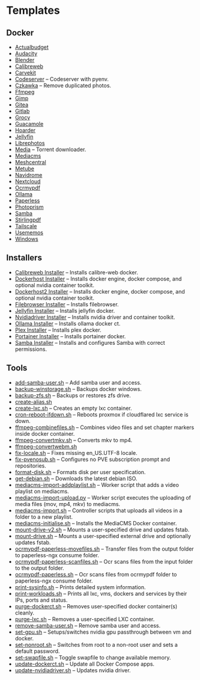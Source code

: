 # Templates

## Docker
- [Actualbudget](https://github.com/therepos/proxmox/blob/main/apps/docker/actualbudget-docker-compose.yml)  
- [Audacity](https://github.com/therepos/proxmox/blob/main/apps/docker/audacity-docker-compose.yml)  
- [Blender](https://github.com/therepos/proxmox/blob/main/apps/docker/blender-docker-compose.yml)  
- [Calibreweb](https://github.com/therepos/proxmox/blob/main/apps/docker/calibreweb-docker-compose.yml)  
- [Carvekit](https://github.com/therepos/proxmox/blob/main/apps/docker/carvekit-docker-compose.yml)  
- [Codeserver](https://github.com/therepos/proxmox/blob/main/apps/docker/codeserver-docker-compose.yml) – Codeserver with pyenv.  
- [Czkawka](https://github.com/therepos/proxmox/blob/main/apps/docker/czkawka-docker-compose.yml) – Remove duplicated photos.  
- [Ffmpeg](https://github.com/therepos/proxmox/blob/main/apps/docker/ffmpeg-docker-compose.yml)  
- [Gimp](https://github.com/therepos/proxmox/blob/main/apps/docker/gimp-docker-compose.yml)  
- [Gitea](https://github.com/therepos/proxmox/blob/main/apps/docker/gitea-docker-compose.yml)  
- [Gitlab](https://github.com/therepos/proxmox/blob/main/apps/docker/gitlab-docker-compose.yml)  
- [Grocy](https://github.com/therepos/proxmox/blob/main/apps/docker/grocy-docker-compose.yml)  
- [Guacamole](https://github.com/therepos/proxmox/blob/main/apps/docker/guacamole-docker-compose.yml)  
- [Hoarder](https://github.com/therepos/proxmox/blob/main/apps/docker/hoarder-docker-compose.yml)  
- [Jellyfin](https://github.com/therepos/proxmox/blob/main/apps/docker/jellyfin-docker-compose.yml)  
- [Librephotos](https://github.com/therepos/proxmox/blob/main/apps/docker/librephotos-docker-compose.yml)  
- [Media](https://github.com/therepos/proxmox/blob/main/apps/docker/media-docker-compose.yml) – Torrent downloader.  
- [Mediacms](https://github.com/therepos/proxmox/blob/main/apps/docker/mediacms-docker-compose.yml)  
- [Meshcentral](https://github.com/therepos/proxmox/blob/main/apps/docker/meshcentral-docker-compose.yml)  
- [Metube](https://github.com/therepos/proxmox/blob/main/apps/docker/metube-docker-compose.yml)  
- [Navidrome](https://github.com/therepos/proxmox/blob/main/apps/docker/navidrome-docker-compose.yml)  
- [Nextcloud](https://github.com/therepos/proxmox/blob/main/apps/docker/nextcloud-docker-compose.yml)  
- [Ocrmypdf](https://github.com/therepos/proxmox/blob/main/apps/docker/ocrmypdf-docker-compose.yml)  
- [Ollama](https://github.com/therepos/proxmox/blob/main/apps/docker/ollama-docker-compose.yml)  
- [Paperless](https://github.com/therepos/proxmox/blob/main/apps/docker/paperless-docker-compose.yml)  
- [Photoprism](https://github.com/therepos/proxmox/blob/main/apps/docker/photoprism-docker-compose.yml)  
- [Samba](https://github.com/therepos/proxmox/blob/main/apps/docker/samba-docker-compose.yml)  
- [Stirlingpdf](https://github.com/therepos/proxmox/blob/main/apps/docker/stirlingpdf-docker-compose.yml)  
- [Tailscale](https://github.com/therepos/proxmox/blob/main/apps/docker/tailscale-docker-compose.yml)  
- [Usememos](https://github.com/therepos/proxmox/blob/main/apps/docker/usememos-docker-compose.yml)  
- [Windows](https://github.com/therepos/proxmox/blob/main/apps/docker/windows-docker-compose.yml)  

## Installers
- [Calibreweb Installer](https://github.com/therepos/proxmox/blob/main/apps/installers/install-calibreweb.sh) – Installs calibre-web docker.  
- [Dockerhost Installer](https://github.com/therepos/proxmox/blob/main/apps/installers/install-dockerhost.sh) – Installs docker engine, docker compose, and optional nvidia container toolkit.  
- [Dockerhost2 Installer](https://github.com/therepos/proxmox/blob/main/apps/installers/install-dockerhost2.sh) – Installs docker engine, docker compose, and optional nvidia container toolkit.  
- [Filebrowser Installer](https://github.com/therepos/proxmox/blob/main/apps/installers/install-filebrowser.sh) – Installs filebrowser.  
- [Jellyfin Installer](https://github.com/therepos/proxmox/blob/main/apps/installers/install-jellyfin.sh) – Installs jellyfin docker.  
- [Nvidiadriver Installer](https://github.com/therepos/proxmox/blob/main/apps/installers/install-nvidiadriver.sh) – Installs nvidia driver and container toolkit.  
- [Ollama Installer](https://github.com/therepos/proxmox/blob/main/apps/installers/install-ollama.sh) – Installs ollama docker ct.  
- [Plex Installer](https://github.com/therepos/proxmox/blob/main/apps/installers/install-plex.sh) – Installs plex docker.  
- [Portainer Installer](https://github.com/therepos/proxmox/blob/main/apps/installers/install-portainer.sh) – Installs portainer docker.  
- [Samba Installer](https://github.com/therepos/proxmox/blob/main/apps/installers/install-samba.sh) – Installs and configures Samba with correct permissions.  

## Tools
- [add-samba-user.sh](https://github.com/therepos/proxmox/blob/main/apps/tools/add-samba-user.sh) – Add samba user and access.  
- [backup-winstorage.sh](https://github.com/therepos/proxmox/blob/main/apps/tools/backup-winstorage.sh) – Backups docker windows.  
- [backup-zfs.sh](https://github.com/therepos/proxmox/blob/main/apps/tools/backup-zfs.sh) – Backups or restores zfs drive.  
- [create-alias.sh](https://github.com/therepos/proxmox/blob/main/apps/tools/create-alias.sh)  
- [create-lxc.sh](https://github.com/therepos/proxmox/blob/main/apps/tools/create-lxc.sh) – Creates an empty lxc container.  
- [cron-reboot-ifdown.sh](https://github.com/therepos/proxmox/blob/main/apps/tools/cron-reboot-ifdown.sh) – Reboots proxmox if cloudflared lxc service is down.  
- [ffmpeg-combinefiles.sh](https://github.com/therepos/proxmox/blob/main/apps/tools/ffmpeg-combinefiles.sh) – Combines video files and set chapter markers inside docker container.  
- [ffmpeg-convertmkv.sh](https://github.com/therepos/proxmox/blob/main/apps/tools/ffmpeg-convertmkv.sh) – Converts mkv to mp4.  
- [ffmpeg-convertwebm.sh](https://github.com/therepos/proxmox/blob/main/apps/tools/ffmpeg-convertwebm.sh)  
- [fix-locale.sh](https://github.com/therepos/proxmox/blob/main/apps/tools/fix-locale.sh) – Fixes missing en_US.UTF-8 locale.  
- [fix-pvenosub.sh](https://github.com/therepos/proxmox/blob/main/apps/tools/fix-pvenosub.sh) – Configures no PVE subscription prompt and repositories.  
- [format-disk.sh](https://github.com/therepos/proxmox/blob/main/apps/tools/format-disk.sh) – Formats disk per user specification.  
- [get-debian.sh](https://github.com/therepos/proxmox/blob/main/apps/tools/get-debian.sh) – Downloads the latest debian ISO.  
- [mediacms-import-addplaylist.sh](https://github.com/therepos/proxmox/blob/main/apps/tools/mediacms-import-addplaylist.sh) – Worker script that adds a video playlist on mediacms.  
- [mediacms-import-upload.py](https://github.com/therepos/proxmox/blob/main/apps/tools/mediacms-import-upload.py) – Worker script executes the uploading of media files (mov, mp4, mkv) to mediacms.  
- [mediacms-import.sh](https://github.com/therepos/proxmox/blob/main/apps/tools/mediacms-import.sh) – Controller scripts that uploads all videos in a folder to a new playlist.  
- [mediacms-initialise.sh](https://github.com/therepos/proxmox/blob/main/apps/tools/mediacms-initialise.sh) – Installs the MediaCMS Docker container.  
- [mount-drive-v2.sh](https://github.com/therepos/proxmox/blob/main/apps/tools/mount-drive-v2.sh) – Mounts a user-specified drive and updates fstab.  
- [mount-drive.sh](https://github.com/therepos/proxmox/blob/main/apps/tools/mount-drive.sh) – Mounts a user-specified external drive and optionally updates fstab.  
- [ocrmypdf-paperless-movefiles.sh](https://github.com/therepos/proxmox/blob/main/apps/tools/ocrmypdf-paperless-movefiles.sh) – Transfer files from the output folder to paperless-ngx consume folder.  
- [ocrmypdf-paperless-scanfiles.sh](https://github.com/therepos/proxmox/blob/main/apps/tools/ocrmypdf-paperless-scanfiles.sh) – Ocr scans files from the input folder to the output folder.  
- [ocrmypdf-paperless.sh](https://github.com/therepos/proxmox/blob/main/apps/tools/ocrmypdf-paperless.sh) – Ocr scans files from ocrmypdf folder to paperless-ngx consume folder.  
- [print-sysinfo.sh](https://github.com/therepos/proxmox/blob/main/apps/tools/print-sysinfo.sh) – Prints detailed system information.  
- [print-workloads.sh](https://github.com/therepos/proxmox/blob/main/apps/tools/print-workloads.sh) – Prints all lxc, vms, dockers and services by their IPs, ports and status.  
- [purge-dockerct.sh](https://github.com/therepos/proxmox/blob/main/apps/tools/purge-dockerct.sh) – Removes user-specified docker container(s) cleanly.  
- [purge-lxc.sh](https://github.com/therepos/proxmox/blob/main/apps/tools/purge-lxc.sh) – Removes a user-specified LXC container.  
- [remove-samba-user.sh](https://github.com/therepos/proxmox/blob/main/apps/tools/remove-samba-user.sh) – Remove samba user and access.  
- [set-gpu.sh](https://github.com/therepos/proxmox/blob/main/apps/tools/set-gpu.sh) – Setups/switches nvidia gpu passthrough between vm and docker.  
- [set-nonroot.sh](https://github.com/therepos/proxmox/blob/main/apps/tools/set-nonroot.sh) – Switches from root to a non-root user and sets a default password.  
- [set-swapfile.sh](https://github.com/therepos/proxmox/blob/main/apps/tools/set-swapfile.sh) – Toggle swapfile to change available memory.  
- [update-dockerct.sh](https://github.com/therepos/proxmox/blob/main/apps/tools/update-dockerct.sh) – Update all Docker Compose apps.  
- [update-nvidiadriver.sh](https://github.com/therepos/proxmox/blob/main/apps/tools/update-nvidiadriver.sh) – Updates nvidia driver.  
